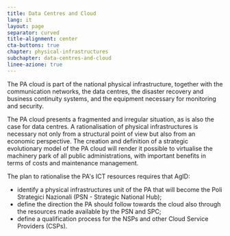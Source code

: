 ```yaml
---
title: Data Centres and Cloud
lang: it
layout: page
separator: curved
title-alignment: center
cta-buttons: true
chapter: physical-infrastructures
subchapter: data-centres-and-cloud
linee-azione: true
---
```

The PA cloud is part of the national physical infrastructure, together with the communication networks, the data centres, the disaster recovery and business continuity systems, and the equipment necessary for monitoring and security.

The PA cloud presents a fragmented and irregular situation, as is also the case for data centres. A rationalisation of physical infrastructures is necessary not only from a structural point of view but also from an economic perspective. The creation and definition of a strategic evolutionary model of the PA cloud will render it possible to virtualise the machinery park of all public administrations, with important benefits in terms of costs and maintenance management.

The plan to rationalise the PA&#39;s ICT resources requires that AgID: 

- identify a physical infrastructures unit of the PA that will become the Poli Strategici Nazionali (PSN -  Strategic National Hub); 
- define the direction the PA should follow towards the cloud also through the resources made available by the PSN and SPC; 
- define a qualification process for the NSPs and other Cloud Service Providers (CSPs).
